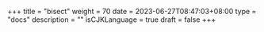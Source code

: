 +++
title = "bisect"
weight = 70
date = 2023-06-27T08:47:03+08:00
type = "docs"
description = ""
isCJKLanguage = true
draft = false
+++